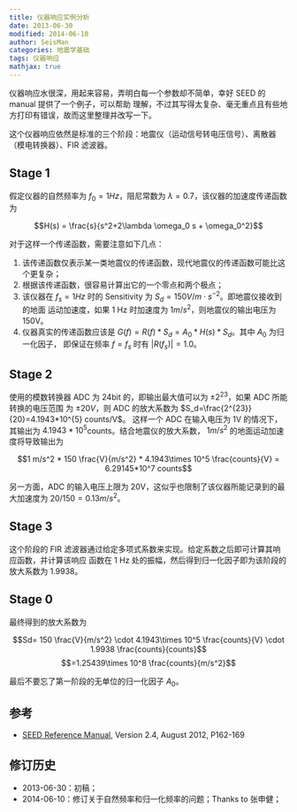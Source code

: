 ```yaml
---
title: 仪器响应实例分析
date: 2013-06-30
modified: 2014-06-10
author: SeisMan
categories: 地震学基础
tags: 仪器响应
mathjax: true
---
```


仪器响应水很深，用起来容易，弄明白每一个参数却不简单，幸好 SEED 的 manual 提供了一个例子，可以帮助
理解，不过其写得太复杂、毫无重点且有些地方打印有错误，故而这里整理并改写一下。

这个仪器响应依然是标准的三个阶段：地震仪（运动信号转电压信号）、离散器（模电转换器）、FIR
滤波器。

<!--more-->

## Stage 1

假定仪器的自然频率为 $f_0=1Hz$，阻尼常数为 $\lambda=0.7$，该仪器的加速度传递函数为

$$H(s) = \frac{s}{s^2+2\lambda \omega_0 s + \omega_0^2}$$

对于这样一个传递函数，需要注意如下几点：

1.  该传递函数仅表示某一类地震仪的传递函数，现代地震仪的传递函数可能比这个更复杂；
2.  根据该传递函数，很容易计算出它的一个零点和两个极点；
3.  该仪器在 $f_s=1 Hz$ 时的 Sensitivity 为 $S_d=150V/m\cdot s^{-2}$。即地震仪接收到的地面
    运动加速度，如果 1 Hz 时加速度为 $1 m/s^2$，则地震仪的输出电压为 150V。
4.  仪器真实的传递函数应该是 $G(f)=R(f)*S_d=A_0*H(s)*S_d$。其中 $A_0$ 为归一化因子，
    即保证在频率 $f=f_s$ 时有 $|R(f_s)|=1.0$。

## Stage 2

使用的模数转换器 ADC 为 24bit 的，即输出最大值可以为 $\pm 2^{23}$，如果 ADC 所能转换的电压范围
为 $\pm 20V$，则 ADC 的放大系数为 $S_d=\frac{2^{23}}{20}=4.1943*10^{5} counts/V$。
这样一个 ADC 在输入电压为 1V 的情况下，其输出为 $4.1943*10^{5}$counts。结合地震仪的放大系数，
$1 m/s^2$ 的地面运动加速度将导致输出为

$$1 m/s^2 * 150 \frac{V}{m/s^2} * 4.1943\times 10^5 \frac{counts}{V} = 6.29145*10^7 counts$$

另一方面，ADC 的输入电压上限为 20V，这似乎也限制了该仪器所能记录到的最大加速度为
$20/150=0.13 m/s^2$。

## Stage 3

这个阶段的 FIR 滤波器通过给定多项式系数来实现。给定系数之后即可计算其响应函数，并计算该响应
函数在 1 Hz 处的振幅，然后得到归一化因子即为该阶段的放大系数为 1.9938。

## Stage 0

最终得到的放大系数为

$$Sd= 150 \frac{V}{m/s^2} \cdot 4.1943\times 10^5 \frac{counts}{V} \cdot 1.9938 \frac{counts}{counts}$$
$$=1.25439\times 10^8 \frac{counts}{m/s^2}$$

最后不要忘了第一阶段的无单位的归一化因子 $A_0$。

## 参考

-   [SEED Reference Manual](http://www.fdsn.org/seed_manual/SEEDManual_V2.4.pdf), Version 2.4, August 2012, P162-169

## 修订历史

-   2013-06-30：初稿；
-   2014-06-10：修订关于自然频率和归一化频率的问题；Thanks to 张申健；
